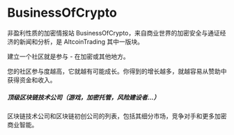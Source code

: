 # 

# BusinessOfCrypto

非盈利性质的加密情报站 BusinessOfCrypto，来自商业世界的加密安全与通证经济的新闻和分析，是 AltcoinTrading 其中一版块。

建立一个社区就是参与 - 在加密或其他地方。

您的社区参与度越高，它就越有可能成长。你得到的增长越多，就越容易从赞助中获得资金和收入。

##### 顶级区块链技术公司（游戏，加密托管，风险建设者...）

区块链技术公司和区块链初创公司的列表，包括其细分市场，竞争对手和更多加密商业智能。

